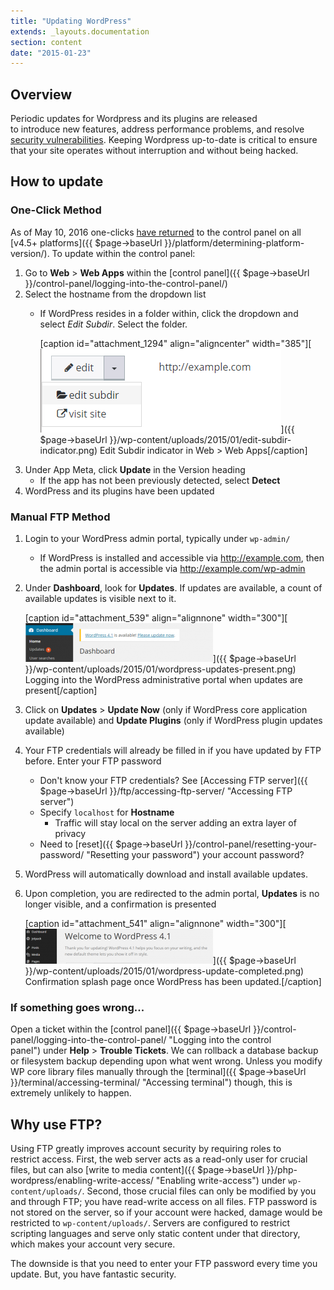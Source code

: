 ```yaml
---
title: "Updating WordPress"
extends: _layouts.documentation
section: content
date: "2015-01-23"
---
```


## Overview

Periodic updates for Wordpress and its plugins are released to introduce new features, address performance problems, and resolve [security vulnerabilities](https://cve.mitre.org/cgi-bin/cvekey.cgi?keyword=wordpress). Keeping Wordpress up-to-date is critical to ensure that your site operates without interruption and without being hacked.

## How to update

### One-Click Method

As of May 10, 2016 one-clicks [have returned](http://updates.apiscp.com/2016/05/one-clicks-are-back/) to the control panel on all [v4.5+ platforms]({{ $page->baseUrl }}/platform/determining-platform-version/). To update within the control panel:

1. Go to **Web** > **Web Apps** within the [control panel]({{ $page->baseUrl }}/control-panel/logging-into-the-control-panel/)
2. Select the hostname from the dropdown list
    - If WordPress resides in a folder within, click the dropdown and select _Edit Subdir_. Select the folder.
        
        \[caption id="attachment\_1294" align="aligncenter" width="385"\][![Edit Subdir indicator in Web > Web Apps](images/edit-subdir-indicator.png)]({{ $page->baseUrl }}/wp-content/uploads/2015/01/edit-subdir-indicator.png) Edit Subdir indicator in Web > Web Apps\[/caption\]
3. Under App Meta, click **Update** in the Version heading
    - If the app has not been previously detected, select **Detect**
4. WordPress and its plugins have been updated

### Manual FTP Method

1. Login to your WordPress admin portal, typically under `wp-admin/`
    - If WordPress is installed and accessible via http://example.com, then the admin portal is accessible via http://example.com/wp-admin
2. Under **Dashboard**, look for **Updates**. If updates are available, a count of available updates is visible next to it.
    
    \[caption id="attachment\_539" align="alignnone" width="300"\][![Logging into the WordPress administrative portal when updates are present](images/wordpress-updates-present-300x62.png)]({{ $page->baseUrl }}/wp-content/uploads/2015/01/wordpress-updates-present.png) Logging into the WordPress administrative portal when updates are present\[/caption\]
3. Click on **Updates** > **Update Now** (only if WordPress core application update available) and **Update Plugins** (only if WordPress plugin updates available)
4. Your FTP credentials will already be filled in if you have updated by FTP before. Enter your FTP password
    - Don't know your FTP credentials? See [Accessing FTP server]({{ $page->baseUrl }}/ftp/accessing-ftp-server/ "Accessing FTP server")
    - Specify `localhost` for **Hostname**
        - Traffic will stay local on the server adding an extra layer of privacy
    - Need to [reset]({{ $page->baseUrl }}/control-panel/resetting-your-password/ "Resetting your password") your account password?
5. WordPress will automatically download and install available updates.
6. Upon completion, you are redirected to the admin portal, **Updates** is no longer visible, and a confirmation is presented
    
    \[caption id="attachment\_541" align="alignnone" width="300"\][![Confirmation splash page once WordPress has been updated.](images/wordpress-update-completed-300x56.png)]({{ $page->baseUrl }}/wp-content/uploads/2015/01/wordpress-update-completed.png) Confirmation splash page once WordPress has been updated.\[/caption\]

### If something goes wrong...

Open a ticket within the [control panel]({{ $page->baseUrl }}/control-panel/logging-into-the-control-panel/ "Logging into the control panel") under **Help** > **Trouble Tickets**. We can rollback a database backup or filesystem backup depending upon what went wrong. Unless you modify WP core library files manually through the [terminal]({{ $page->baseUrl }}/terminal/accessing-terminal/ "Accessing terminal") though, this is extremely unlikely to happen.

## Why use FTP?

Using FTP greatly improves account security by requiring roles to restrict access. First, the web server acts as a read-only user for crucial files, but can also [write to media content]({{ $page->baseUrl }}/php-wordpress/enabling-write-access/ "Enabling write-access") under `wp-content/uploads/`. Second, those crucial files can only be modified by you and through FTP; you have read-write access on all files. FTP password is not stored on the server, so if your account were hacked, damage would be restricted to `wp-content/uploads/`. Servers are configured to restrict scripting languages and serve only static content under that directory, which makes your account very secure.

The downside is that you need to enter your FTP password every time you update. But, you have fantastic security.
